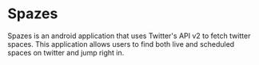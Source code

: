 # Spazes
Spazes is an android application that uses Twitter's API v2 to fetch twitter spaces. This application allows users to find both live and scheduled spaces on twitter and jump right in.
